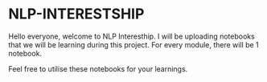 # NLP-INTERESTSHIP

Hello everyone, welcome to NLP Interesthip. I will be uploading notebooks that we will be learning during this project.
For every module, there will be 1 notebook. 

Feel free to utilise these notebooks for your learnings.
